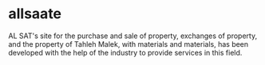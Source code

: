# allsaate
AL SAT's site for the purchase and sale of property, exchanges of property, and the property of Tahleh Malek, with materials and materials, has been developed with the help of the industry to provide services in this field.
